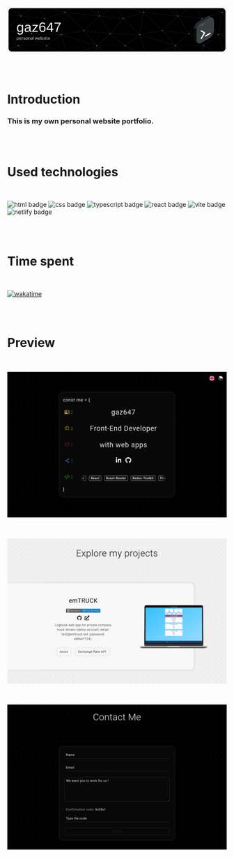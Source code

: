 ![header image](src/images/github-header-image.png)

<br>
<br>

# Introduction

### This is my own personal website portfolio.

<br>
<br>

# Used technologies

<br>

![html badge](https://img.shields.io/badge/HTML-F15B29?style=for-the-badge)
![css badge](https://img.shields.io/badge/CSS-1775BB?style=for-the-badge)
![typescript badge](https://img.shields.io/badge/TYPESCRIPT-3178C6?style=for-the-badge)
![react badge](https://img.shields.io/badge/REACT-00D8FF?style=for-the-badge&labelColor=black)
![vite badge](https://img.shields.io/badge/VITE-BA37FE?style=for-the-badge)
![netlify badge](https://img.shields.io/badge/NETLIFY-00BEBB?style=for-the-badge)

<br>
<br>

# Time spent

<br>

[![wakatime](https://wakatime.com/badge/github/gaz647/gaz647.svg)](https://wakatime.com/badge/github/gaz647/gaz647)

<br>
<br>

# Preview

<br>

![header image](src/images/gaz647.net_1.png)

<br>

![header image](src/images/gaz647.net_2.png)

<br>

![header image](src/images/gaz647.net_3.png)

